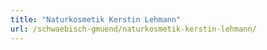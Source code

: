 ```yaml
---
title: "Naturkosmetik Kerstin Lehmann"
url: /schwaebisch-gmuend/naturkosmetik-kerstin-lehmann/
---
```


